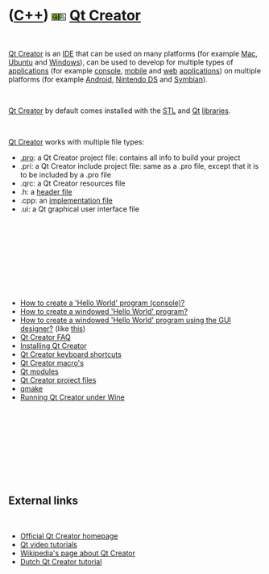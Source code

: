 



 

 

 

 

 

([C++](Cpp.md)) ![Qt](PicQt.png)![Qt Creator](PicQtCreator.png) [Qt Creator](CppQtCreator.md)
===============================================================================================

 

[Qt Creator](CppQtCreator.md) is an [IDE](CppIde.md) that can be used
on many platforms (for example [Mac](CppMac.md),
[Ubuntu](CppUbuntu.md) and [Windows](CppWindows.md)), can be used to
develop for multiple types of [applications](CppApplication.md) (for
example [console](CppConsoleApplication.md),
[mobile](CppMobileApplication.md) and [web](CppWebApplication.md)
[applications](CppApplication.md)) on multiple platforms (for example
[Android](CppAndroid.md), [Nintendo DS](CppNds.md) and
[Symbian](CppSymbian.md)).

 

[Qt Creator](CppQtCreator.md) by default comes installed with the
[STL](CppStl.md) and [Qt](CppQt.md) [libraries](CppLibrary.htm).

 

[Qt Creator](CppQtCreator.md) works with multiple file types:

-   [.pro](CppQtProjectFile.md): a Qt Creator project file: contains
    all info to build your project
-   .pri: a Qt Creator include project file: same as a .pro file, except
    that it is to be included by a .pro file
-   .qrc: a Qt Creator resources file
-   .h: a [header file](CppHeaderFile.md)
-   .cpp: an [implementation file](CppImplementationFile.md)
-   .ui: a Qt graphical user interface file

 

 

 

 

 

-   [How to create a 'Hello World' program
    (console)?](CppQtHelloWorldConsole.md)
-   [How to create a windowed 'Hello World'
    program?](CppQtHelloWorldWindowed.md)
-   [How to create a windowed 'Hello World' program using the GUI
    designer?](CppQtHelloWorldWindowedGui.md) (like
    [this](CppQtHelloWorldWindowedGui9.png))
-   [Qt Creator FAQ](CppQtFaq.md)
-   [Installing Qt Creator](CppQtCreatorInstall.md)
-   [Qt Creator keyboard shortcuts](CppQtCreatorKeyboardShortcuts.md)
-   [Qt Creator macro's](CppQtCreatorMacro.md)
-   [Qt modules](CppQtModule.md)
-   [Qt Creator project files](CppQtProjectFile.md)
-   [qmake](CppQmake.md)
-   [Running Qt Creator under Wine](CppQtCreatorWineUbuntu.md)

 

 

 

 

 

External links
--------------

 

-   [Official Qt Creator
    homepage](http://qt.nokia.com/products/developer-tools)
-   [Qt video
    tutorials](http://qt.nokia.com/developer/learning/online/talks/developerdays2009/tech-talks)
-   [Wikipedia's page about Qt
    Creator](http://en.wikipedia.org/wiki/Qt_Creator)
-   [Dutch Qt Creator
    tutorial](http://bd.eduweb.hhs.nl/ogoprg/qt/index.html)

 

 

 

 

 





 



